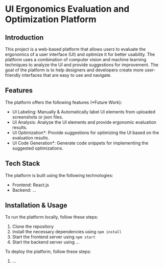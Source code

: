 # UI Ergonomics Evaluation and Optimization Platform

## Introduction
This project is a web-based platform that allows users to evaluate the ergonomics of a user interface (UI) and optimize it for better usability. The platform uses a combination of computer vision and machine learning techniques to analyze the UI and provide suggestions for improvement. The goal of the platform is to help designers and developers create more user-friendly interfaces that are easy to use and navigate.

## Features
The platform offers the following features (*Future Work):
- UI Labeling: Manually & Automatically label UI elements from uploaded screenshots or json files.
- UI Analysis: Analyze the UI elements and provide ergonomic evaluation results.
- UI Optimization*: Provide suggestions for optimizing the UI based on the evaluation results.
- UI Code Generation*: Generate code snippets for implementing the suggested optimizations.

## Tech Stack
The platform is built using the following technologies:
- Frontend: React.js
- Backend: ...

## Installation & Usage
To run the platform locally, follow these steps:
1. Clone the repository
2. Install the necessary dependencies using `npm install`
3. Start the frontend server using `npm start`
4. Start the backend server using ...

To deploy the platform, follow these steps:
1. ...

